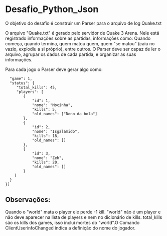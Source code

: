 # Desafio_Python_Json

<p>O objetivo do desafio é construir um Parser para o arquivo de log Quake.txt</p>
<p>O arquivo "Quake.txt" é gerado pelo servidor de Quake 3 Arena. Nele está registrado informações sobre as partidas, informações como: Quando começa, quando termina, quem matou quem, quem "se matou" (caiu no vazio, explodiu a si próprio), entre outros. O Parser deve ser capaz de ler o arquivo, agrupar os dados de cada partida, e organizar as suas informações.</p>
<p>Para cada jogo o Parser deve gerar algo como:</p>


~~~[{
  "game": 1,
  "status": {
     "total_kills": 45,
     "players": [
		{
			"id": 1,
			"nome": "Mocinha",
			"kills": 5,
			"old_names": ["Dono da bola"]
		},
		{
			"id": 2,
			"nome": "Isgalamido",
			"kills": 18,
			"old_names": []
		},
		{
			"id": 3,
			"nome": "Zeh",
			"kills": 20,
			"old_names": []
		}
	]
  }
}]
~~~
<h2>Observações:</h2>
<p>Quando o "world" mata o player ele perde -1 kill. "world" não é um player e não deve aparecer na lista de players e nem no dicionário de kills. total_kills são os kills dos games, isso inclui mortes do "world".O Comando ClientUserinfoChanged indica a definição do nome do jogador.

